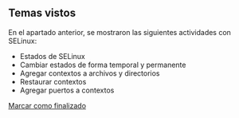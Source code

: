 ## Temas vistos

En el apartado anterior, se mostraron las siguientes actividades con SELinux:
* Estados de SELinux
* Cambiar estados de forma temporal y permanente
* Agregar contextos a archivos y directorios
* Restaurar contextos
* Agregar puertos a contextos


<a onclick="test()" href="https://fxlearning.142-44-244-147.nip.io/finish/security-selinux" target="_parent" class="btn primary-btn">Marcar como finalizado</a>
